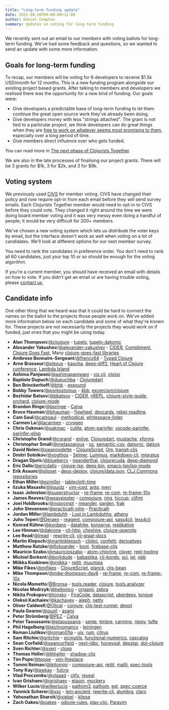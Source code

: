 ```yaml
---
title: "Long-term funding update"
date: 2021-08-20T09:00:00+12:00
author: Daniel Compton
summary: Updates on voting for long-term funding
---
```


We recently sent out an email to our members with voting ballots for long-term funding. We've had some feedback and questions, so we wanted to send an update with some more information.

## Goals for long-term funding

To recap, our members will be voting for 6 developers to receive $1.5k USD/month for 12 months. This is a new funding program alongside our existing project based grants. After talking to members and developers we realised there was the opportunity for a new kind of funding. Our goals were:

* Give developers a predictable base of long-term funding to let them continue the great open source work they've already been doing.
* Give developers money with less "strings attached". The grant is not tied to a particular project, we think developers can do great things when they are [free to work on whatever seems most promising to them](https://mobile.twitter.com/patrickc/status/1428166730426191877), especially over a long period of time.
* Give members direct influence over who gets funded.

You can read more in [The next phase of Clojurists Together](/news/the-next-phase-of-clojurists-together/).

We are also in the late processes of finalising our project grants. There will be 3 grants for $1k, 3 for $2k, and 3 for $9k.

## Voting system

We previously used [CIVS](https://civs1.civs.us) for member voting. CIVS have changed their policy and now require opt-in from each email before they will send survey emails. Each Clojurists Together member would need to opt-in to CIVS before they could vote. They changed it right around the time we were doing board member voting and it was very messy even doing a handful of people; it would be very difficult for 200+ members. 

We've chosen a new voting system which lets us distribute the voter keys by email, but the interface doesn't work as well when voting on a lot of candidates. We'll look at different options for our next member survey.

You need to rank the candidates in preference order. You don't need to rank all 60 candidates, just your top 10 or so should be enough for the voting algorithm.

If you're a current member, you should have received an email with details on how to vote. If you didn't get an email or are having trouble voting, please [contact us](/contact/).

## Candidate info

One other thing that we heard was that it could be hard to connect the names on the ballot to the projects those people work on. We've added more information below on each candidate and some of what they're known for. These projects are not necessarily the projects they would work on if funded, just ones that you might be using today.

* **Alan Thompson**/[@cloojure](https://github.com/cloojure) - [tupelo](https://github.com/cloojure/tupelo), [tupelo-datomic](https://github.com/cloojure/tupelo-datomic)
* **Alexander Yakushev**/[@alexander-yakushev](https://github.com/alexander-yakushev) - [CIDER](https://github.com/clojure-emacs/cider), [Compliment](https://github.com/alexander-yakushev/compliment), [Clojure Goes Fast](http://clojure-goes-fast.com), Many [clojure-goes-fast libraries](https://github.com/clojure-goes-fast/)
* **Ambrose Bonnaire-Sergeant**/[@frency64](https://github.com/frenchy64) - [Typed Clojure](https://github.com/typedclojure/typedclojure)
* **Arne Brasseur**/[@plexus](https://github.com/plexus) - [kaocha](https://github.com/lambdaisland/kaocha), [deep-diff2](https://github.com/lambdaisland/deep-diff2), [Heart of Clojure conference](https://heartofclojure.eu), [Lambda Island](https://lambdaisland.com)
* **Ashima Panjwani**/[@ashimapanjwani](https://github.com/ashimapanjwani) - [viz.clj](https://github.com/scicloj/viz.clj), [clojisr](https://github.com/scicloj/clojisr)
* **Baptiste Dupuch**/[@dupuchba](https://github.com/dupuchba) - [Clojuredart](https://twitter.com/BaptisteDupuch/status/1419938293827964928)
* **Ben Brinckerhoff**/[@bhb](https://github.com/bhb) - [expound](https://github.com/bhb/expound)
* **Bobby Towers**/[@porkostomus](https://github.com/porkostomus) - [4bb](https://github.com/porkostomus/4bb), [excercism/clojure](https://github.com/exercism/clojure)
* **Bozhidar Batsov**/[@bbatsov](https://github.com/bbatsov) - [CIDER](https://github.com/clojure-emacs/cider), [nREPL](https://github.com/nrepl/nrepl), [clojure-style-guide](https://github.com/bbatsov/clojure-style-guide), [orchard](https://github.com/clojure-emacs/orchard), [clojure-mode](https://github.com/clojure-emacs/clojure-mode)
* **Brandon Ringe**/[@bpringe](https://github.com/bpringe) - [Calva](https://github.com/BetterThanTomorrow/calva)
* **Bruce Hauman**/[@bhauman](https://github.com/bhauman) - [figwheel](https://github.com/bhauman/lein-figwheel), [devcards](https://github.com/bhauman/devcards), [rebel-readline](https://github.com/bhauman/rebel-readline).
* **Cam Saul**/[@camsaul](https://github.com/camsaul) - [methodical](https://github.com/camsaul/methodical), [whitespace-linter](https://github.com/camsaul/whitespace-linter)
* **Carmen La**/[@lacarmen](https://github.com/lacarmen) - [cryogen](https://github.com/cryogen-project/cryogen)
* **Chris Oakman**/[@oakmac](https://github.com/oakmac) - [cuttle](https://github.com/oakmac/cuttle), [atom-parinfer](https://github.com/oakmac/atom-parinfer), [vscode-parinfer](https://github.com/oakmac/vscode-parinfer), [parinfer-elisp](https://github.com/oakmac/parinfer-elisp)
* **Christophe Grand**/[@cgrand](https://github.com/cgrand) - [enlive](https://github.com/cgrand/enlive), [Clojuredart](https://twitter.com/cgrand/status/1350063059864346624?lang=en), [mustache](https://github.com/cgrand/moustache), [xforms](https://github.com/cgrand/xforms)
* **Christopher Small**/[@metasoarous](https://github.com/metasoarous) - [oz](https://github.com/metasoarous/oz), [semantic-csv](https://github.com/metasoarous/semantic-csv), [datsync](https://github.com/metasoarous/datsync), [datsys](https://github.com/metasoarous/datsys)
* **David Nolen**/[@swannodette](https://github.com/swannodette) - [ClojureScript](https://github.com/clojure/clojurescript), [Om](https://github.com/omcljs/om), [transit-cljs](https://github.com/cognitect/transit-cljs)
* **Dmitri Sotnikov**/[@yogthos](https://github.com/yogthos) - [Selmer](https://github.com/yogthos/Selmer), [Luminus](https://github.com/luminus-framework/luminus-template), [markdown-clj](https://github.com/yogthos/markdown-clj), [migratus](https://github.com/yogthos/migratus)
* **Dragan Djuric**/[@blueberry](https://github.com/blueberry) - [neanderthal](https://github.com/uncomplicate/neanderthal), [clojurecuda](https://github.com/uncomplicate/clojurecuda), [deep-diamond](https://github.com/uncomplicate/deep-diamond)
* **Eric Dallo**/[@ericdallo](https://github.com/ericdallo) - [clojure-lsp](https://github.com/clojure-lsp/clojure-lsp), [deps-bin](https://github.com/ericdallo/deps-bin), [emacs-lsp/lsp-mode](https://github.com/emacs-lsp/lsp-mode)
* **Erik Assum**/[@slipset](https://github.com/slipset) - [deps-deploy](https://github.com/slipset/deps-deploy), [clojure/data.json](https://github.com/clojure/data.json), [CLJ Commons repositories](https://github.com/clj-commons)
* **Ethan Miller**/[@ezmiller](https://github.com/ezmiller) - [tablecloth.time](https://github.com/scicloj/tablecloth.time)
* **Iizuka Masashi**/[@liquidz](https://github.com/liquidz) - [vim-iced](https://github.com/liquidz/vim-iced), [antq](https://github.com/liquidz/antq), [merr](https://github.com/liquidz/merr)
* **Isaac Johnston**/[@superstructor](https://github.com/superstructor) - [re-frame](https://github.com/day8/re-frame), [re-com](https://github.com/day8/re-com), [re-frame-10x](https://github.com/day8/re-frame-10x)
* **James Reeves**/[@weavejester](https://github.com/weavejester) - [compojure](https://github.com/weavejester/compojure), [ring](https://github.com/ring-clojure/ring), [hiccup](https://github.com/weavejester/hiccup), [cljfmt](https://github.com/weavejester/cljfmt)
* **Joel Holdbrooks**/[@noprompt](https://github.com/noprompt) - [meander](https://github.com/noprompt/meander), [garden](https://github.com/noprompt/garden), [frak](https://github.com/noprompt/frak)
* **John Stevenson**/[@practicalli-john](https://github.com/practicalli-john) - [Practicalli](https://practical.li)
* **Jordan Miller**/[@lambduhh](https://github.com/lambduhh) - [Lost in Lambduhhs](https://anchor.fm/lostinlambduhhs), [athens](https://github.com/athensresearch/athens)
* **Juho Teperi**/[@Deraen](https://github.com/Deraen) - [reagent](https://github.com/reagent-project/reagent), [compojure-api](https://github.com/metosin/compojure-api), [sass4clj](https://github.com/Deraen/sass4clj), [less4clj](https://github.com/Deraen/less4clj)
* **Konrad Kühne**/[@kordano](https://github.com/kordano) - [datahike](https://github.com/replikativ/datahike), [konserve](https://github.com/replikativ/konserve), [replikative](https://github.com/replikativ/replikativ)
* **Lee Hinman**/[@dakrone](https://github.com/dakrone) - [clj-http](https://github.com/dakrone/clj-http), [cheshire](https://github.com/dakrone/cheshire), [clojure-opennlp](https://github.com/dakrone/clojure-opennlp)
* **Lee Read**/[@lread](https://github.com/lread) - [rewrite-clj](https://github.com/clj-commons/rewrite-clj), [clj-graal-docs](https://github.com/lread/clj-graal-docs)
* **Martin Klepsch**/[@martinklepsch](https://github.com/martinklepsch) - [cljdoc](https://github.com/cljdoc/cljdoc), [confetti](https://github.com/confetti-clj/confetti), [derivatives](https://github.com/martinklepsch/derivatives)
* **Matthew Ratzke**/[@flyboarder](https://github.com/flyboarder) - [boot](https://github.com/boot-clj/boot), [firebase-cljs](https://github.com/degree9/firebase-cljs)
* **Maurício Szabo**/[@mauricioszabo](https://github.com/mauricioszabo) - [atom-chlorine](https://github.com/mauricioszabo/atom-chlorine), [clover](https://github.com/mauricioszabo/clover), [repl-tooling](https://github.com/mauricioszabo/repl-tooling)
* **Michiel Borkent**/[@borkdude](https://github.com/borkdude) - [babashka](https://github.com/babashka/babashka), [clj-kondo](https://github.com/clj-kondo/clj-kondo), [sci](https://github.com/borkdude/sci), [jet](https://github.com/borkdude/jet), [nbb](https://github.com/borkdude/nbb)
* **Miikka Koskinen**/[@miikka](https://github.com/miikka) - [reitit](https://github.com/metosin/reitit), [muuntaja](https://github.com/metosin/muuntaja)
* **Mike Fikes**/[@mifikes](https://github.com/mfikes) - [ClojureScript](https://github.com/clojure/clojurescript), [planck](https://github.com/planck-repl/planck), [cljs-bean](https://github.com/mfikes/cljs-bean)
* **Mike Thompson**/[@mike-thompson-day8](https://github.com/mike-thompson-day8) - [re-frame](https://github.com/day8/re-frame), [re-com](https://github.com/day8/re-com), [re-frame-10x](https://github.com/day8/re-frame-10x)
* **Nicola Mometto**/[@Bronsa](https://github.com/Bronsa) - [tools.reader](https://github.com/clojure/tools.reader), [clojure](https://github.com/clojure/clojure), [tools.analyzer](https://github.com/clojure/tools.analyzer)
* **Nicolas Modrzyk**/[@hellonico](https://github.com/hellonico) - [origami](https://github.com/hellonico/origami), [zebra](https://github.com/hellonico/zebra)
* **Nikita Prokopov**/[@tonsky](https://github.com/tonsky) - [FiraCode](https://github.com/tonsky/FiraCode), [datascript](https://github.com/tonsky/datascript), [uberdeps](https://github.com/tonsky/uberdeps), [tongue](https://github.com/tonsky/tongue)
* **Oleksii Kachaiev**/[@kachayev](https://github.com/kachayev) - [aleph](https://github.com/clj-commons/aleph), [netty](https://github.com/netty/netty)
* **Oliver Caldwell**/[@Olical](https://github.com/Olical) - [conjure](https://github.com/Olical/conjure), [cljs-test-runner](https://github.com/Olical/cljs-test-runner), [depot](https://github.com/Olical/depot)
* **Paula Gearon**/[@quoll](https://github.com/quoll) - [asami](https://github.com/threatgrid/asami)
* **Peter Strömberg**/[@PEZ](https://github.com/PEZ) - [Calva](https://github.com/BetterThanTomorrow/calva)
* **Peter Taoussanis**/[@ptaoussanis](https://github.com/ptaoussanis) - [sente](https://github.com/ptaoussanis/sente), [timbre](https://github.com/ptaoussanis/timbre), [carmine](https://github.com/ptaoussanis/carmine), [nippy](https://github.com/ptaoussanis/nippy), [tufte](https://github.com/ptaoussanis/tufte)
* **Phil Hagelberg**/[@technomancy](https://github.com/technomancy) - [leiningen](https://github.com/technomancy/leiningen)
* **Roman Liutikov**/[@roman01la](https://github.com/roman01la) - [uix](https://github.com/roman01la/uix), [rum](https://github.com/tonsky/rum), [citrus](https://github.com/clj-commons/citrus)
* **Sam Ritchie**/[@sritchie](https://github.com/sritchie) - [sicmutils](https://github.com/sicmutils/sicmutils), [functional-numerics](https://github.com/sicmutils/functional-numerics), [cascalog](https://github.com/nathanmarz/cascalog)
* **Sean Corfield**/[@seancorfield](https://github.com/seancorfield) - [next-jdbc](https://github.com/seancorfield/next-jdbc), [honeysql](https://github.com/seancorfield/honeysql), [depstar](https://github.com/seancorfield/depstar), [dot-clojure](https://github.com/seancorfield/dot-clojure)
* **Sven Richter**/[@sveri](https://github.com/sveri) - [closp](https://github.com/sveri/closp)
* **Thomas Heller**/[@thheller](https://github.com/thheller) - [shadow-cljs](https://github.com/thheller/shadow-cljs)
* **Tim Pope**/[@tpope](https://github.com/tpope) - [vim-fireplace](https://github.com/tpope/vim-fireplace)
* **Tommi Reiman**/[@ikitommi](https://github.com/ikitommi) - [compojure-api](https://github.com/metosin/compojure-api), [reitit](https://github.com/metosin/reitit), [mallli](https://github.com/metosin/malli), [spec-tools](https://github.com/metosin/spec-tools)
* **Tony Kay**/[@awkay](https://github.com/awkay) - [fulcro](https://github.com/fulcrologic/fulcro)
* **Vlad Proczenko**/[@vlaaad](https://github.com/vlaaad/) - [cljfx](https://github.com/cljfx/cljfx), [reveal](https://github.com/vlaaad/reveal)
* **Ivan Grishaev**/[@igrishaev](https://github.com/igrishaev) - [etaoin](https://github.com/igrishaev/etaoin), [mockery](https://github.com/igrishaev/mockery)
* **Wilker Lucio**/[@wilkerlucio](https://github.com/wilkerlucio) - [pathom3](https://github.com/wilkerlucio/pathom3), [pathom](https://github.com/wilkerlucio/pathom), [eql](https://github.com/edn-query-language/eql), [spec-coerce](https://github.com/wilkerlucio/spec-coerce)
* **Yannick Scherer**/[@xsc](https://github.com/xsc) - [lein-ancient](https://github.com/xsc/lein-ancient), [rewrite-clj](https://github.com/clj-commons/rewrite-clj), [alumbra](https://github.com/alumbra/alumbra), [claro](https://github.com/xsc/claro)
* **Yehonathan Sharvit**/[@viebel](https://github.com/viebel) - [klipse](https://github.com/viebel/klipse)
* **Zach Oakes**/[@oakes](https://github.com/oakes) - [odoyle-rules](https://github.com/oakes/odoyle-rules), [play-cljc](https://github.com/oakes/play-cljc), [Paravim](https://github.com/oakes/Paravim)
